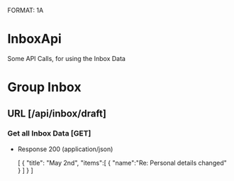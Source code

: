 FORMAT: 1A

# InboxApi

Some API Calls, for using the Inbox Data

# Group Inbox

## URL [/api/inbox/draft]

### Get all Inbox Data [GET]

+ Response 200 (application/json)

    [
      {
          "title": "May 2nd",
          "items":[
              {
                  "name":"Re: Personal details changed"
              }
          ]
      }
    ]
